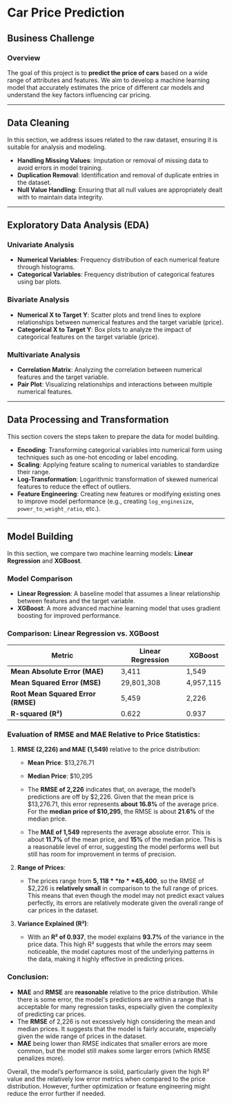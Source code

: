 # Car Price Prediction

## Business Challenge

### Overview
The goal of this project is to **predict the price of cars** based on a wide range of attributes and features. We aim to develop a machine learning model that accurately estimates the price of different car models and understand the key factors influencing car pricing.

---

## Data Cleaning
In this section, we address issues related to the raw dataset, ensuring it is suitable for analysis and modeling.

- **Handling Missing Values**: Imputation or removal of missing data to avoid errors in model training.
- **Duplication Removal**: Identification and removal of duplicate entries in the dataset.
- **Null Value Handling**: Ensuring that all null values are appropriately dealt with to maintain data integrity.

---

## Exploratory Data Analysis (EDA)

### Univariate Analysis
- **Numerical Variables**: Frequency distribution of each numerical feature through histograms.
- **Categorical Variables**: Frequency distribution of categorical features using bar plots.

### Bivariate Analysis
- **Numerical X to Target Y**: Scatter plots and trend lines to explore relationships between numerical features and the target variable (price).
- **Categorical X to Target Y**: Box plots to analyze the impact of categorical features on the target variable (price).

### Multivariate Analysis
- **Correlation Matrix**: Analyzing the correlation between numerical features and the target variable.
- **Pair Plot**: Visualizing relationships and interactions between multiple numerical features.

---

## Data Processing and Transformation
This section covers the steps taken to prepare the data for model building.

- **Encoding**: Transforming categorical variables into numerical form using techniques such as one-hot encoding or label encoding.
- **Scaling**: Applying feature scaling to numerical variables to standardize their range.
- **Log-Transformation**: Logarithmic transformation of skewed numerical features to reduce the effect of outliers.
- **Feature Engineering**: Creating new features or modifying existing ones to improve model performance (e.g., creating `log_enginesize`, `power_to_weight_ratio`, etc.).

---

## Model Building
In this section, we compare two machine learning models: **Linear Regression** and **XGBoost**.

### Model Comparison
- **Linear Regression**: A baseline model that assumes a linear relationship between features and the target variable.
- **XGBoost**: A more advanced machine learning model that uses gradient boosting for improved performance.

### Comparison: Linear Regression vs. XGBoost

| Metric                           | Linear Regression       | XGBoost                |
|----------------------------------|-------------------------|------------------------|
| **Mean Absolute Error (MAE)**     | 3,411                   | 1,549                  |
| **Mean Squared Error (MSE)**      | 29,801,308              | 4,957,115              |
| **Root Mean Squared Error (RMSE)**| 5,459                   | 2,226                  |
| **R-squared (R²)**                | 0.622                   | 0.937                  |


### Evaluation of RMSE and MAE Relative to Price Statistics:

1. **RMSE (2,226) and MAE (1,549)** relative to the price distribution:
   - **Mean Price**: $13,276.71
   - **Median Price**: $10,295
   - The **RMSE of 2,226** indicates that, on average, the model’s predictions are off by $2,226. Given that the mean price is $13,276.71, this error represents **about 16.8%** of the average price. For the **median price of $10,295**, the RMSE is about **21.6%** of the median price.
   
   - The **MAE of 1,549** represents the average absolute error. This is about **11.7%** of the mean price, and **15%** of the median price. This is a reasonable level of error, suggesting the model performs well but still has room for improvement in terms of precision.

2. **Range of Prices**:
   - The prices range from **$5,118** to **$45,400**, so the RMSE of $2,226 is **relatively small** in comparison to the full range of prices. This means that even though the model may not predict exact values perfectly, its errors are relatively moderate given the overall range of car prices in the dataset.

3. **Variance Explained (R²)**:
   - With an **R² of 0.937**, the model explains **93.7%** of the variance in the price data. This high R² suggests that while the errors may seem noticeable, the model captures most of the underlying patterns in the data, making it highly effective in predicting prices.

### Conclusion:

- **MAE** and **RMSE** are **reasonable** relative to the price distribution. While there is some error, the model's predictions are within a range that is acceptable for many regression tasks, especially given the complexity of predicting car prices.
- The **RMSE** of 2,226 is not excessively high considering the mean and median prices. It suggests that the model is fairly accurate, especially given the wide range of prices in the dataset.
- **MAE** being lower than RMSE indicates that smaller errors are more common, but the model still makes some larger errors (which RMSE penalizes more).

Overall, the model’s performance is solid, particularly given the high R² value and the relatively low error metrics when compared to the price distribution. However, further optimization or feature engineering might reduce the error further if needed.
